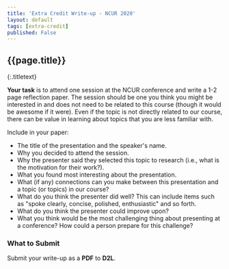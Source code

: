 ```yaml
---
title: 'Extra Credit Write-up - NCUR 2020'
layout: default
tags: [extra-credit]
published: False
---
```


## {{page.title}}
{:.titletext}

<!-- Motivated by https://guides.lib.montana.edu/c.php?g=915151&p=6594096 -->

**Your task** is to
attend one session at the NCUR conference and write a 1-2 page reflection paper.
The session should be one you think you might be interested in and does not need to be related to this course (though it would be awesome if it were).
Even if the topic is not directly related to our course, there can be value in learning about topics that you are less familiar with.

Include in your paper:
- The title of the presentation and the speaker's name.
- Why you decided to attend the session.
- Why the presenter said they selected this topic to research (i.e., what is the motivation for their work?).
- What you found most interesting about the presentation.
- What (if any) connections can you make between this presentation and a topic (or topics) in our course?
- What do you think the presenter did well?  This can include items such as "spoke clearly, concise, polished, enthusiastic" and so forth.
- What do you think the presenter could improve upon?  
- What you think would be the most challenging thing about presenting at a conference? How could a person prepare for this challenge?   
<!-- - In thinking about the potential of you making a presentation, how do you think practicing would play a part of an effective presentation? -->

### What to Submit

Submit your write-up as a **PDF** to **D2L**.
